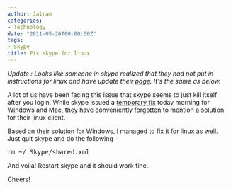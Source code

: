 ```yaml
---
author: Jairam
categories:
- Technology
date: "2011-05-26T00:00:00Z"
tags:
- Skype
title: Fix skype for linux
---
```

*Update : Looks like someone in skype realized that they had not put in instructions for linux and have update their [page](http://heartbeat.skype.com/2011/05/problems_signing_into_skype_an.html). It's the same as below.*

A lot of us have been facing this issue that skype seems to just kill itself after you login. While skype issued a [temporary fix](http://heartbeat.skype.com/2011/05/problems_signing_into_skype_an.html) today morning for Windows and Mac, they have conveniently forgotten to mention a solution for their linux client.

Based on their solution for Windows, I managed to fix it for linux as well. Just quit skype and do the following -

<pre>rm ~/.Skype/shared.xml</pre>

And voila! Restart skype and it should work fine.

Cheers!
